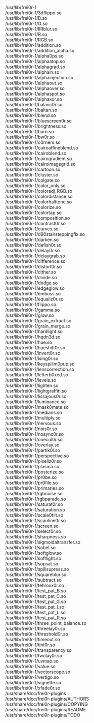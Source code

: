 /usr/lib/frei0r-1  
/usr/lib/frei0r-1/3dflippo.so  
/usr/lib/frei0r-1/B.so  
/usr/lib/frei0r-1/G.so  
/usr/lib/frei0r-1/IIRblur.so  
/usr/lib/frei0r-1/R.so  
/usr/lib/frei0r-1/RGB.so  
/usr/lib/frei0r-1/addition.so  
/usr/lib/frei0r-1/addition\_alpha.so  
/usr/lib/frei0r-1/alpha0ps.so  
/usr/lib/frei0r-1/alphaatop.so  
/usr/lib/frei0r-1/alphagrad.so  
/usr/lib/frei0r-1/alphain.so  
/usr/lib/frei0r-1/alphainjection.so  
/usr/lib/frei0r-1/alphaout.so  
/usr/lib/frei0r-1/alphaover.so  
/usr/lib/frei0r-1/alphaspot.so  
/usr/lib/frei0r-1/alphaxor.so  
/usr/lib/frei0r-1/balanc0r.so  
/usr/lib/frei0r-1/baltan.so  
/usr/lib/frei0r-1/blend.so  
/usr/lib/frei0r-1/bluescreen0r.so  
/usr/lib/frei0r-1/brightness.so  
/usr/lib/frei0r-1/burn.so  
/usr/lib/frei0r-1/bw0r.so  
/usr/lib/frei0r-1/c0rners.so  
/usr/lib/frei0r-1/cairoaffineblend.so  
/usr/lib/frei0r-1/cairoblend.so  
/usr/lib/frei0r-1/cairogradient.so  
/usr/lib/frei0r-1/cairoimagegrid.so  
/usr/lib/frei0r-1/cartoon.so  
/usr/lib/frei0r-1/cluster.so  
/usr/lib/frei0r-1/colgate.so  
/usr/lib/frei0r-1/color\_only.so  
/usr/lib/frei0r-1/coloradj\_RGB.so  
/usr/lib/frei0r-1/colordistance.so  
/usr/lib/frei0r-1/colorhalftone.so  
/usr/lib/frei0r-1/colorize.so  
/usr/lib/frei0r-1/colortap.so  
/usr/lib/frei0r-1/composition.so  
/usr/lib/frei0r-1/contrast0r.so  
/usr/lib/frei0r-1/curves.so  
/usr/lib/frei0r-1/d90stairsteppingfix.so  
/usr/lib/frei0r-1/darken.so  
/usr/lib/frei0r-1/defish0r.so  
/usr/lib/frei0r-1/delay0r.so  
/usr/lib/frei0r-1/delaygrab.so  
/usr/lib/frei0r-1/difference.so  
/usr/lib/frei0r-1/distort0r.so  
/usr/lib/frei0r-1/dither.so  
/usr/lib/frei0r-1/divide.so  
/usr/lib/frei0r-1/dodge.so  
/usr/lib/frei0r-1/edgeglow.so  
/usr/lib/frei0r-1/emboss.so  
/usr/lib/frei0r-1/equaliz0r.so  
/usr/lib/frei0r-1/flippo.so  
/usr/lib/frei0r-1/gamma.so  
/usr/lib/frei0r-1/glow.so  
/usr/lib/frei0r-1/grain\_extract.so  
/usr/lib/frei0r-1/grain\_merge.so  
/usr/lib/frei0r-1/hardlight.so  
/usr/lib/frei0r-1/hqdn3d.so  
/usr/lib/frei0r-1/hue.so  
/usr/lib/frei0r-1/hueshift0r.so  
/usr/lib/frei0r-1/invert0r.so  
/usr/lib/frei0r-1/ising0r.so  
/usr/lib/frei0r-1/keyspillm0pup.so  
/usr/lib/frei0r-1/lenscorrection.so  
/usr/lib/frei0r-1/letterb0xed.so  
/usr/lib/frei0r-1/levels.so  
/usr/lib/frei0r-1/lighten.so  
/usr/lib/frei0r-1/lightgraffiti.so  
/usr/lib/frei0r-1/lissajous0r.so  
/usr/lib/frei0r-1/luminance.so  
/usr/lib/frei0r-1/mask0mate.so  
/usr/lib/frei0r-1/medians.so  
/usr/lib/frei0r-1/multiply.so  
/usr/lib/frei0r-1/nervous.so  
/usr/lib/frei0r-1/nois0r.so  
/usr/lib/frei0r-1/nosync0r.so  
/usr/lib/frei0r-1/onecol0r.so  
/usr/lib/frei0r-1/overlay.so  
/usr/lib/frei0r-1/partik0l.so  
/usr/lib/frei0r-1/perspective.so  
/usr/lib/frei0r-1/pixeliz0r.so  
/usr/lib/frei0r-1/plasma.so  
/usr/lib/frei0r-1/posterize.so  
/usr/lib/frei0r-1/pr0be.so  
/usr/lib/frei0r-1/pr0file.so  
/usr/lib/frei0r-1/primaries.so  
/usr/lib/frei0r-1/rgbnoise.so  
/usr/lib/frei0r-1/rgbparade.so  
/usr/lib/frei0r-1/saturat0r.so  
/usr/lib/frei0r-1/saturation.so  
/usr/lib/frei0r-1/scale0tilt.so  
/usr/lib/frei0r-1/scanline0r.so  
/usr/lib/frei0r-1/screen.so  
/usr/lib/frei0r-1/select0r.so  
/usr/lib/frei0r-1/sharpness.so  
/usr/lib/frei0r-1/sigmoidaltransfer.so  
/usr/lib/frei0r-1/sobel.so  
/usr/lib/frei0r-1/softglow.so  
/usr/lib/frei0r-1/softlight.so  
/usr/lib/frei0r-1/sopsat.so  
/usr/lib/frei0r-1/spillsupress.so  
/usr/lib/frei0r-1/squareblur.so  
/usr/lib/frei0r-1/subtract.so  
/usr/lib/frei0r-1/tehroxx0r.so  
/usr/lib/frei0r-1/test\_pat\_B.so  
/usr/lib/frei0r-1/test\_pat\_C.so  
/usr/lib/frei0r-1/test\_pat\_G.so  
/usr/lib/frei0r-1/test\_pat\_I.so  
/usr/lib/frei0r-1/test\_pat\_L.so  
/usr/lib/frei0r-1/test\_pat\_R.so  
/usr/lib/frei0r-1/three\_point\_balance.so  
/usr/lib/frei0r-1/threelay0r.so  
/usr/lib/frei0r-1/threshold0r.so  
/usr/lib/frei0r-1/timeout.so  
/usr/lib/frei0r-1/tint0r.so  
/usr/lib/frei0r-1/transparency.so  
/usr/lib/frei0r-1/twolay0r.so  
/usr/lib/frei0r-1/uvmap.so  
/usr/lib/frei0r-1/value.so  
/usr/lib/frei0r-1/vectorscope.so  
/usr/lib/frei0r-1/vertigo.so  
/usr/lib/frei0r-1/vignette.so  
/usr/lib/frei0r-1/xfade0r.so  
/usr/share/doc/frei0r-plugins  
/usr/share/doc/frei0r-plugins/AUTHORS  
/usr/share/doc/frei0r-plugins/COPYING  
/usr/share/doc/frei0r-plugins/README  
/usr/share/doc/frei0r-plugins/TODO  
